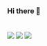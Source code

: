 ### Hi there 👋

# 
<img src="https://img.shields.io/badge/Python-3766AB?style=flat-square&logo=Python&logoColor=white"/>
<img src="https://img.shields.io/badge/Pycharm-000000?style=flat-square&logo=Pycharm&logoColor=white"/>
<img src="https://img.shields.io/badge/Jupyter-F37626?style=flat-square&logo=Jupyter&logoColor=white"/>


<!--
**DongU-Lee/DongU-Lee** is a ✨ _special_ ✨ repository because its `README.md` (this file) appears on your GitHub profile.

Here are some ideas to get you started:

- 🔭 I’m currently working on ...
- 🌱 I’m currently learning ...
- 👯 I’m looking to collaborate on ...
- 🤔 I’m looking for help with ...
- 💬 Ask me about ...
- 📫 How to reach me: ...
- 😄 Pronouns: ...
- ⚡ Fun fact: ...
-->
